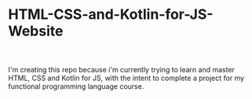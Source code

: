 # HTML-CSS-and-Kotlin-for-JS-Website
<br>
<br>
I'm creating this repo because i'm currently trying to learn and master <br>
HTML, CSS and Kotlin for JS, with the intent to complete a project for my <br>
functional programming language course.
